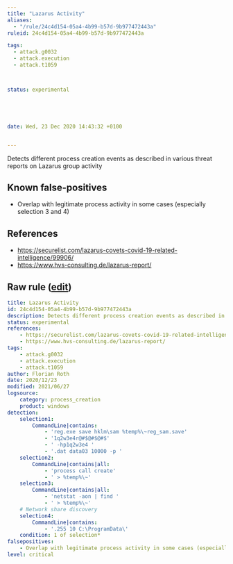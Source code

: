 ```yaml
---
title: "Lazarus Activity"
aliases:
  - "/rule/24c4d154-05a4-4b99-b57d-9b977472443a"
ruleid: 24c4d154-05a4-4b99-b57d-9b977472443a

tags:
  - attack.g0032
  - attack.execution
  - attack.t1059



status: experimental





date: Wed, 23 Dec 2020 14:43:32 +0100


---
```


Detects different process creation events as described in various threat reports on Lazarus group activity

<!--more-->


## Known false-positives

* Overlap with legitimate process activity in some cases (especially selection 3 and 4)



## References

* https://securelist.com/lazarus-covets-covid-19-related-intelligence/99906/
* https://www.hvs-consulting.de/lazarus-report/


## Raw rule ([edit](https://github.com/SigmaHQ/sigma/edit/master/rules/windows/process_creation/proc_creation_win_apt_lazarus_activity_dec20.yml))
```yaml
title: Lazarus Activity
id: 24c4d154-05a4-4b99-b57d-9b977472443a
description: Detects different process creation events as described in various threat reports on Lazarus group activity
status: experimental
references:
    - https://securelist.com/lazarus-covets-covid-19-related-intelligence/99906/
    - https://www.hvs-consulting.de/lazarus-report/
tags:
    - attack.g0032
    - attack.execution
    - attack.t1059 
author: Florian Roth
date: 2020/12/23
modified: 2021/06/27
logsource:
    category: process_creation
    product: windows
detection:
    selection1:
        CommandLine|contains:
            - 'reg.exe save hklm\sam %temp%\~reg_sam.save'
            - '1q2w3e4r@#$@#$@#$'
            - ' -hp1q2w3e4 '
            - '.dat data03 10000 -p '
    selection2:
        CommandLine|contains|all:
            - 'process call create'
            - ' > %temp%\~'
    selection3:
        CommandLine|contains|all:
            - 'netstat -aon | find '
            - ' > %temp%\~'
    # Network share discovery
    selection4:
        CommandLine|contains:
            - '.255 10 C:\ProgramData\'
    condition: 1 of selection*
falsepositives:
    - Overlap with legitimate process activity in some cases (especially selection 3 and 4)
level: critical

```
